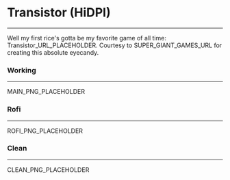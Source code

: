 # Transistor (HiDPI)  
---
Well my first rice's gotta be my favorite game of all time: Transistor_URL_PLACEHOLDER. Courtesy to SUPER_GIANT_GAMES_URL for creating this absolute eyecandy.  

### Working  
---
MAIN_PNG_PLACEHOLDER  

### Rofi
---
ROFI_PNG_PLACEHOLDER  

### Clean  
---
CLEAN_PNG_PLACEHOLDER  
